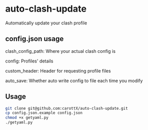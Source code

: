 # auto-clash-update
Automatically update your clash profile

## config.json usage

clash_config_path: Where your actual clash config is

config: Profiles' details

custom_header: Header for requesting profile files

auto_save: Whether auto write config to file each time you modify

## Usage
 ``` bash
git clone git@github.com:carottX/auto-clash-update.git
cp config.json.example config.json
chmod +x getyaml.py
./getyaml.py
 ``` 

